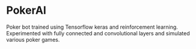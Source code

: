 # PokerAI
Poker bot trained using Tensorflow keras and reinforcement learning. Experimented with fully connected and convolutional layers and simulated various poker games.
